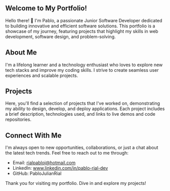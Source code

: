 ## Welcome to My Portfolio!

Hello there! 👋 I'm Pablo, a passionate Junior Software Developer dedicated to building innovative and efficient software solutions. This portfolio is a showcase of my journey, featuring projects that highlight my skills in web development, software design, and problem-solving.

## About Me

I'm a lifelong learner and a technology enthusiast who loves to explore new tech stacks and improve my coding skills. I strive to create seamless user experiences and scalable projects.

## Projects

Here, you'll find a selection of projects that I've worked on, demonstrating my ability to design, develop, and deploy applications. Each project includes a brief description, technologies used, and links to live demos and code repositories.

## Connect With Me

I'm always open to new opportunities, collaborations, or just a chat about the latest tech trends. Feel free to reach out to me through:

- Email: rialpabloj@hotmail.com
- LinkedIn: www.linkedin.com/in/pablo-rial-dev
- GitHub: PabloJulianRial

Thank you for visiting my portfolio. Dive in and explore my projects!
